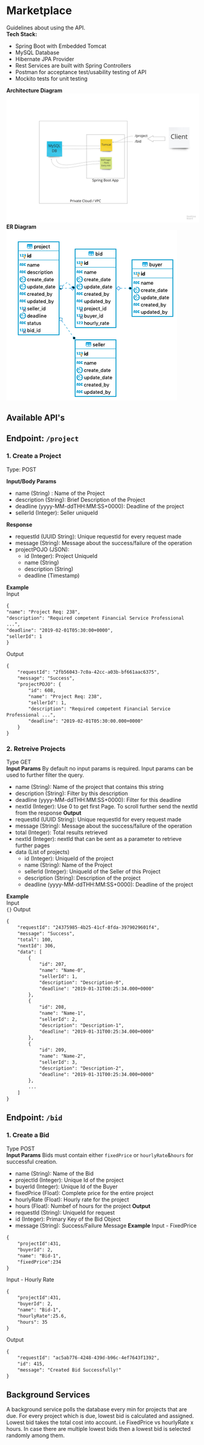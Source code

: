 # Marketplace
Guidelines about using the API. <br/>
**Tech Stack:**
- Spring Boot with Embedded Tomcat
- MySQL Database
- Hibernate JPA Provider
- Rest Services are built with Spring Controllers
- Postman for acceptance test/usability testing of API
- Mockito tests for unit testing

**Architecture Diagram** <br/>
![alt text](https://github.com/asthinasthi/marketplace/blob/master/architecture/IntuitMarketplace.jpg "Architecture Diagram")
**ER Diagram** <br/>
![alt text](https://github.com/asthinasthi/marketplace/blob/master/architecture/ERDiagram.png "ER Diagram")

## Available API's

## Endpoint: ```/project``` 
### 1. Create a Project <br/>
Type: POST

**Input/Body Params**
- name (String) : Name of the Project
- description (String): Brief Description of the Project
- deadline (yyyy-MM-ddTHH:MM:SS+0000): Deadline of the project
- sellerId (Integer): Seller uniqueId

**Response**
- requestId (UUID String): Unique requestId for every request made
- message (String): Message about the success/failure of the operation
- projectPOJO (JSON):
  - id (Integer): Project UniqueId
  - name (String)
  - description (String)
  - deadline (Timestamp)

**Example** <br/>
Input
```
{
"name": "Project Req: 238",
"description": "Required competent Financial Service Professional ...",
"deadline": "2019-02-01T05:30:00+0000",
"sellerId": 1
}
```
Output
```
{
    "requestId": "2fb56043-7c0a-42cc-a03b-bf661aac6375",
    "message": "Success",
    "projectPOJO": {
        "id": 608,
        "name": "Project Req: 238",
        "sellerId": 1,
        "description": "Required competent Financial Service Professional ...",
        "deadline": "2019-02-01T05:30:00.000+0000"
    }
}
```
### 2. Retreive Projects
Type GET <br/>
**Input Params**
By default no input params is required. Input params can be used to further filter the query.
- name (String): Name of the project that contains this string
- description (String): Filter by this description
- deadline (yyyy-MM-ddTHH:MM:SS+0000): Filter for this deadline
- nextId (Integer): Use 0 to get first Page. To scroll further send the nextId from the response
**Output**
- requestId (UUID String): Unique requestId for every request made
- message (String): Message about the success/failure of the operation
- total (Integer): Total results retrieved
- nextId (Integer): nextId that can be sent as a parameter to retrieve further pages
- data (List of projects)
  - id (Integer): UniqueId of the project
  - name (String): Name of the Project
  - sellerId (Integer): UniqueId of the Seller of this Project
  - description (String): Description of the project
  - deadline (yyyy-MM-ddTHH:MM:SS+0000): Deadline of the project
  
**Example** <br/>
Input <br/>
```{}```
Output
```
{
    "requestId": "24375985-4b25-41cf-8fda-3979029601f4",
    "message": "Success",
    "total": 100,
    "nextId": 306,
    "data": [
        {
            "id": 207,
            "name": "Name-0",
            "sellerId": 1,
            "description": "Description-0",
            "deadline": "2019-01-31T00:25:34.000+0000"
        },
        {
            "id": 208,
            "name": "Name-1",
            "sellerId": 2,
            "description": "Description-1",
            "deadline": "2019-01-31T00:25:34.000+0000"
        },
        {
            "id": 209,
            "name": "Name-2",
            "sellerId": 3,
            "description": "Description-2",
            "deadline": "2019-01-31T00:25:34.000+0000"
        },
        ...
    ]
}
```
## Endpoint: ```/bid ```
### 1. Create a Bid <br/>
Type POST <br/>
**Input Params**
Bids must contain either ```fixedPrice``` or ```hourlyRate```&```hours``` for successful creation.
- name (String): Name of the Bid 
- projectId (Integer): Unique Id of the project
- buyerId (Integer): Unique Id of the Buyer
- fixedPrice (Float): Complete price for the entire project
- hourlyRate (Float): Hourly rate for the project
- hours (Float): Numbef of hours for the project
**Output**
- requestId (String): UniqueId for request
- id (Integer): Primary Key of the Bid Object
- message (String): Success/Failure Message
**Example**
Input - FixedPrice
```
{
	"projectId":431,
	"buyerId": 2,
	"name": "Bid-1",
	"fixedPrice":234
}
```
Input - Hourly Rate
```
{
	"projectId":431,
	"buyerId": 2,
	"name": "Bid-1",
	"hourlyRate":25.6,
  	"hours": 35
}
```
Output
```
{
    "requestId": "ac5ab776-4248-439d-b96c-4ef7643f1392",
    "id": 415,
    "message": "Created Bid Successfully!"
}
```

## Background Services
A background service polls the database every min for projects that are due. For every project which is due, lowest bid is calculated and assigned. Lowest bid takes the total cost into account. i.e FixedPrice vs hourlyRate x hours. In case there are multiple lowest bids then a lowest bid is selected randomly among them.
